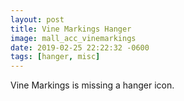 ```yaml
---
layout: post
title: Vine Markings Hanger
image: mall_acc_vinemarkings
date: 2019-02-25 22:22:32 -0600
tags: [hanger, misc]
---
```


Vine Markings is missing a hanger icon.